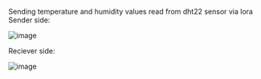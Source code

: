 Sending temperature and humidity values read from dht22 sensor via lora
Sender side:

![image](https://github.com/user-attachments/assets/1f12b916-3df9-403c-98d1-a5ed01af48e9)

Reciever side:

![image](https://github.com/user-attachments/assets/1f7d6a2d-949a-4eb6-8047-acdba9d8fde0)
